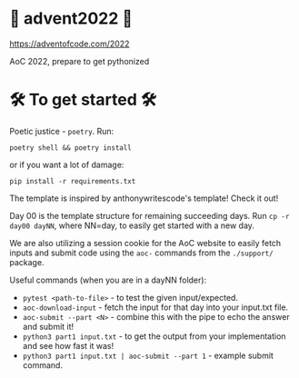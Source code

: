 # 🎄 advent2022 🎄

https://adventofcode.com/2022

AoC 2022, prepare to get pythonized

# 🛠️ To get started 🛠️

Poetic justice - `poetry`. Run:

```shell
poetry shell && poetry install
```

or if you want a lot of damage:

```shell
pip install -r requirements.txt
```

The template is inspired by anthonywritescode's template! Check it out!

Day 00 is the template structure for remaining succeeding days.
Run `cp -r day00 dayNN`, where NN=day, to easily get started with a new day.

We are also utilizing a session cookie for the AoC website to easily fetch
inputs and submit code using the `aoc-` commands from the `./support/` package.

Useful commands (when you are in a dayNN folder):

- `pytest <path-to-file>` - to test the given input/expected.
- `aoc-download-input` - fetch the input for that day into your input.txt file.
- `aoc-submit --part <N>` - combine this with the pipe to echo the answer and submit it!
- `python3 part1 input.txt` - to get the output from your implementation and see how fast it was!
- `python3 part1 input.txt | aoc-submit --part 1` - example submit command.
